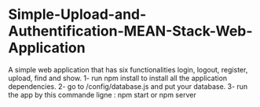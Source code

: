 # Simple-Upload-and-Authentification-MEAN-Stack-Web-Application
A simple web application that has six functionalities login, logout, register, upload, find and show. 
1- run npm install to install all the application dependencies.
2- go to /config/database.js and put your database.
3- run the app by this commande ligne : npm start or npm server
